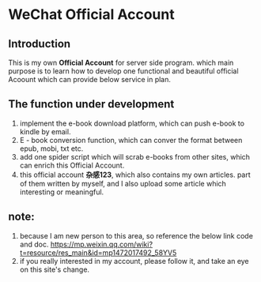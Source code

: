 # WeChat Official Account
## Introduction

This is my own **Official Account** for server side program. which main purpose is to learn how to develop one functional and beautiful official Acoount which can provide below service in plan.

## The function under development

1. implement the e-book download platform, which can push e-book to kindle by email.
2. E - book conversion function, which can conver the format between epub, mobi, txt etc.
3. add one spider script which will scrab e-books from other sites, which can enrich this Official Account.
4. this official account **杂感123**, which also contains my own articles. part of them written by myself, and I also upload some article which interesting or meaningful.


## note:
1. because I am new person to this area, so reference the below link code and doc.
   https://mp.weixin.qq.com/wiki?t=resource/res_main&id=mp1472017492_58YV5
2. if you really interested in my account, please follow it, and take an eye on this site's change.